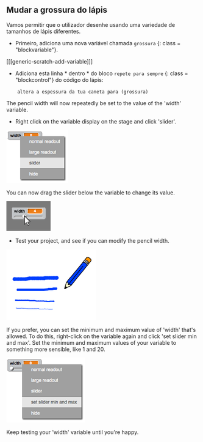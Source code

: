 ## Mudar a grossura do lápis

Vamos permitir que o utilizador desenhe usando uma variedade de tamanhos de lápis diferentes.

+ Primeiro, adiciona uma nova variável chamada `grossura` {: class = "blockvariable"}.

[[[generic-scratch-add-variable]]]

+ Adiciona esta linha * dentro * do bloco ` repete para sempre ` {: class = "blockcontrol"} do código do lápis:

```blocks
    altera a espessura da tua caneta para (grossura)
```

The pencil width will now repeatedly be set to the value of the 'width' variable.

+ Right click on the variable display on the stage and click 'slider'.

![screenshot](images/paint-slider.png)

You can now drag the slider below the variable to change its value.

![screenshot](images/paint-slider-change.png)

+ Test your project, and see if you can modify the pencil width.

![screenshot](images/paint-width-test.png)

If you prefer, you can set the minimum and maximum value of 'width' that's allowed. To do this, right-click on the variable again and click 'set slider min and max'. Set the minimum and maximum values of your variable to something more sensible, like 1 and 20.

![screenshot](images/paint-slider-max.png)

Keep testing your 'width' variable until you're happy.
